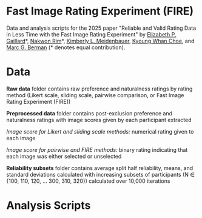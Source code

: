 # Fast Image Rating Experiment (FIRE)
Data and analysis scripts for the 2025 paper "Reliable and Valid Rating Data in Less Time with the Fast Image Rating Experiment" by [Elizabeth P. Gaillard](https://github.com/egaillar)\*, [Nakwon Rim](https://nwrim.github.io)\*, [Kimberly L. Meidenbauer](https://kim-meidenbauer.github.io/), [Kyoung Whan Choe](https://kywch.github.io), and [Marc G. Berman](https://voices.uchicago.edu/bermanlab/) (* denotes equal contribution).

# Data
**Raw data** folder contains raw preference and naturalness ratings by rating method (Likert scale, sliding scale, pairwise comparison, or Fast Image Rating Experiment (FIRE))

**Preprocessed data** folder contains post-exclusion preference and naturalness ratings with image scores given by each participant extracted 
       
*Image score for Likert and sliding scale methods:* numerical rating given to each image
       
*Image score for pairwise and FIRE methods:* binary rating indicating that each image was either selected or unselected
        
**Reliability subsets** folder contains average split half reliability, means, and standard deviations calculated with increasing subsets of participants (N ∈ {100, 110, 120, … 300, 310, 320}) calculated over 10,000 iterations

# Analysis Scripts
